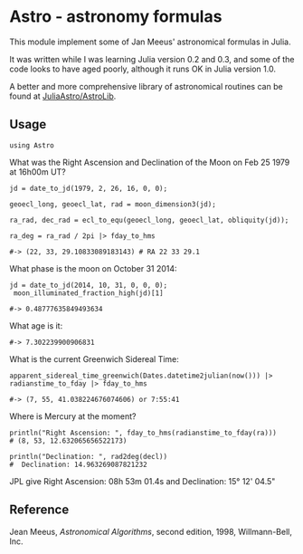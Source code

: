 # Astro - astronomy formulas

This module implement some of Jan Meeus' astronomical formulas in Julia.

It was written while I was learning Julia version 0.2 and 0.3, and some of the code looks to have aged poorly, although it runs OK in Julia version 1.0.

A better and more comprehensive library of astronomical routines can be found at [JuliaAstro/AstroLib](https://github.com/JuliaAstro/AstroLib.jl).

## Usage

```
using Astro
```

What was the Right Ascension and Declination of the Moon on Feb 25 1979 at 16h00m UT?

```
jd = date_to_jd(1979, 2, 26, 16, 0, 0);

geoecl_long, geoecl_lat, rad = moon_dimension3(jd);

ra_rad, dec_rad = ecl_to_equ(geoecl_long, geoecl_lat, obliquity(jd));

ra_deg = ra_rad / 2pi |> fday_to_hms

#-> (22, 33, 29.10833089183143) # RA 22 33 29.1
```

What phase is the moon on October 31 2014:

```
jd = date_to_jd(2014, 10, 31, 0, 0, 0);
 moon_illuminated_fraction_high(jd)[1]

#-> 0.48777635849493634
```

What age is it:

```moon_age_location(jd)[1]
#-> 7.302239900906831
```

What is the current Greenwich Sidereal Time:

```
apparent_sidereal_time_greenwich(Dates.datetime2julian(now())) |> radianstime_to_fday |> fday_to_hms

#-> (7, 55, 41.038224676074606) or 7:55:41
```

Where is Mercury at the moment?

```
println("Right Ascension: ", fday_to_hms(radianstime_to_fday(ra)))
# (8, 53, 12.632065656522173)

println("Declination: ", rad2deg(decl))
#  Declination: 14.963269087821232
```
JPL give Right Ascension: 08h 53m 01.4s and Declination: 15° 12' 04.5"

## Reference

Jean Meeus, _Astronomical Algorithms_, second edition, 1998, Willmann-Bell, Inc.
